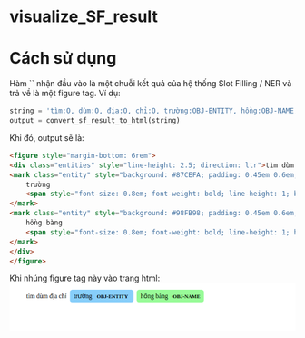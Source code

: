 # visualize_SF_result

# Cách sử dụng

Hàm `` nhận đầu vào là một chuỗi kết quả của hệ thống Slot Filling / NER và trả về là một figure tag. Ví dụ: 

```python
string = 'tìm:O, dùm:O, địa:O, chỉ:O, trường:OBJ-ENTITY, hồng:OBJ-NAME, bàng:OBJ-NAME'
output = convert_sf_result_to_html(string)
```
Khi đó, output sẽ là:

```html
<figure style="margin-bottom: 6rem">
<div class="entities" style="line-height: 2.5; direction: ltr">tìm dùm địa chỉ 
<mark class="entity" style="background: #87CEFA; padding: 0.45em 0.6em; margin: 0 0.25em; line-height: 1; border-radius: 0.35em; box-decoration-break: clone; -webkit-box-decoration-break: clone">
    trường
    <span style="font-size: 0.8em; font-weight: bold; line-height: 1; border-radius: 0.35em; text-transform: uppercase; vertical-align: middle; margin-left: 0.5rem">OBJ-ENTITY</span>
</mark>
<mark class="entity" style="background: #98FB98; padding: 0.45em 0.6em; margin: 0 0.25em; line-height: 1; border-radius: 0.35em; box-decoration-break: clone; -webkit-box-decoration-break: clone">
    hồng bàng
    <span style="font-size: 0.8em; font-weight: bold; line-height: 1; border-radius: 0.35em; text-transform: uppercase; vertical-align: middle; margin-left: 0.5rem">OBJ-NAME</span>
</mark>
</div>
</figure>
```

Khi nhúng figure tag này vào trang html:
![Kết quả SF](visualize_SF.png)
